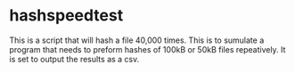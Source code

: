 # hashspeedtest

This is a script that will hash a file 40,000 times.  This is to sumulate a program that needs to preform hashes of 
100kB or 50kB files repeatively.  It is set to output the results as a csv.  
